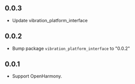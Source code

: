 ## 0.0.3

* Update vibration_platform_interface

## 0.0.2

* Bump package `vibration_platform_interface` to "0.0.2"

## 0.0.1

* Support OpenHarmony.
